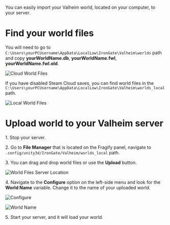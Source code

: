 You can easily import your Valheim world, located on your computer, to your server.

# Find your world files

You will need to go to `C:\Users\yourPCUsername\AppData\LocalLow\IronGate\Valheim\worlds` path and copy **yourWorldName.db**, **yourWorldName.fwl**, **yourWorldName.fwl.old**. 

![Cloud World Files](../images/cloud-world-saves.png)

If you have disabled Steam Cloud saves, you can find world files in the `C:\Users\yourPCUsername\AppData\LocalLow\IronGate\Valheim\worlds_local` path.

![Local World Files](../images/local-world-saves.png)

# Upload world to your Valheim server

1\.  Stop your server.
    
2\.  Go to **File Manager** that is located on the Fragify panel, navigate to `.config/unity3d/IronGate/Valheim/worlds_local` path.
    
3\.  You can drag and drop world files or use the **Upload** button.

![World Files Server Location](../images/world-server.png)

4\.  Navigate to the **Configure** option on the left-side menu and look for the **World Name** variable. Change it to the name of your uploaded world.

![Configure](../images/configure.png)

![World Name](../images/world-name.png)

5\.  Start your server, and it will load your world.


    
